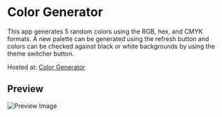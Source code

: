 # Color Generator

This app generates 5 random colors using the RGB, hex, and CMYK formats. A new palette can be generated using the refresh button and colors can be checked against black or white backgrounds by using the theme switcher button.

Hosted at: [Color Generator](https://rogue-cyborg.gitlab.io/color-generator)

## Preview
![Preview Image](https://gitlab.com/rogue-cyborg/color-generator/raw/master/preview.png)
